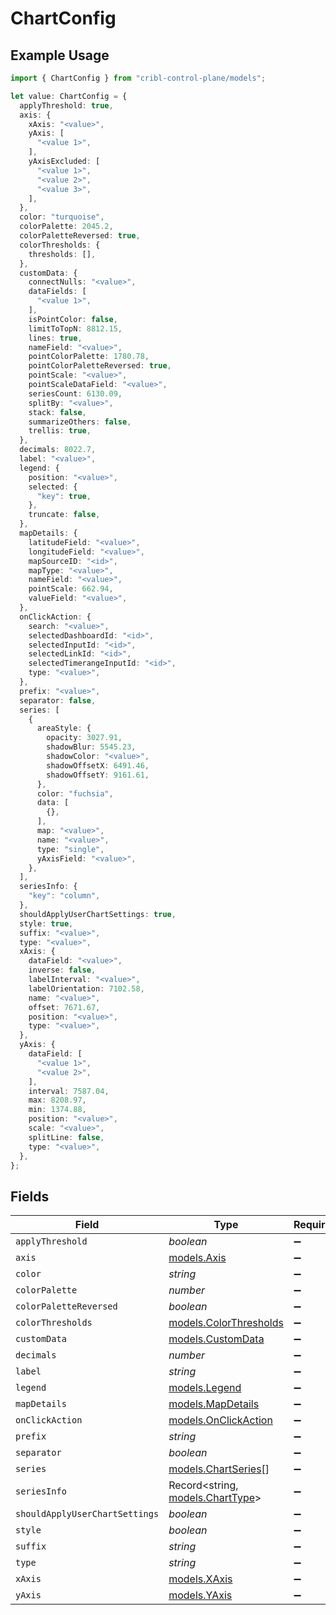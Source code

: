 # ChartConfig

## Example Usage

```typescript
import { ChartConfig } from "cribl-control-plane/models";

let value: ChartConfig = {
  applyThreshold: true,
  axis: {
    xAxis: "<value>",
    yAxis: [
      "<value 1>",
    ],
    yAxisExcluded: [
      "<value 1>",
      "<value 2>",
      "<value 3>",
    ],
  },
  color: "turquoise",
  colorPalette: 2045.2,
  colorPaletteReversed: true,
  colorThresholds: {
    thresholds: [],
  },
  customData: {
    connectNulls: "<value>",
    dataFields: [
      "<value 1>",
    ],
    isPointColor: false,
    limitToTopN: 8812.15,
    lines: true,
    nameField: "<value>",
    pointColorPalette: 1780.78,
    pointColorPaletteReversed: true,
    pointScale: "<value>",
    pointScaleDataField: "<value>",
    seriesCount: 6130.09,
    splitBy: "<value>",
    stack: false,
    summarizeOthers: false,
    trellis: true,
  },
  decimals: 8022.7,
  label: "<value>",
  legend: {
    position: "<value>",
    selected: {
      "key": true,
    },
    truncate: false,
  },
  mapDetails: {
    latitudeField: "<value>",
    longitudeField: "<value>",
    mapSourceID: "<id>",
    mapType: "<value>",
    nameField: "<value>",
    pointScale: 662.94,
    valueField: "<value>",
  },
  onClickAction: {
    search: "<value>",
    selectedDashboardId: "<id>",
    selectedInputId: "<id>",
    selectedLinkId: "<id>",
    selectedTimerangeInputId: "<id>",
    type: "<value>",
  },
  prefix: "<value>",
  separator: false,
  series: [
    {
      areaStyle: {
        opacity: 3027.91,
        shadowBlur: 5545.23,
        shadowColor: "<value>",
        shadowOffsetX: 6491.46,
        shadowOffsetY: 9161.61,
      },
      color: "fuchsia",
      data: [
        {},
      ],
      map: "<value>",
      name: "<value>",
      type: "single",
      yAxisField: "<value>",
    },
  ],
  seriesInfo: {
    "key": "column",
  },
  shouldApplyUserChartSettings: true,
  style: true,
  suffix: "<value>",
  type: "<value>",
  xAxis: {
    dataField: "<value>",
    inverse: false,
    labelInterval: "<value>",
    labelOrientation: 7102.58,
    name: "<value>",
    offset: 7671.67,
    position: "<value>",
    type: "<value>",
  },
  yAxis: {
    dataField: [
      "<value 1>",
      "<value 2>",
    ],
    interval: 7587.04,
    max: 8208.97,
    min: 1374.88,
    position: "<value>",
    scale: "<value>",
    splitLine: false,
    type: "<value>",
  },
};
```

## Fields

| Field                                                      | Type                                                       | Required                                                   | Description                                                |
| ---------------------------------------------------------- | ---------------------------------------------------------- | ---------------------------------------------------------- | ---------------------------------------------------------- |
| `applyThreshold`                                           | *boolean*                                                  | :heavy_minus_sign:                                         | N/A                                                        |
| `axis`                                                     | [models.Axis](../models/axis.md)                           | :heavy_minus_sign:                                         | N/A                                                        |
| `color`                                                    | *string*                                                   | :heavy_minus_sign:                                         | N/A                                                        |
| `colorPalette`                                             | *number*                                                   | :heavy_minus_sign:                                         | N/A                                                        |
| `colorPaletteReversed`                                     | *boolean*                                                  | :heavy_minus_sign:                                         | N/A                                                        |
| `colorThresholds`                                          | [models.ColorThresholds](../models/colorthresholds.md)     | :heavy_minus_sign:                                         | N/A                                                        |
| `customData`                                               | [models.CustomData](../models/customdata.md)               | :heavy_minus_sign:                                         | N/A                                                        |
| `decimals`                                                 | *number*                                                   | :heavy_minus_sign:                                         | N/A                                                        |
| `label`                                                    | *string*                                                   | :heavy_minus_sign:                                         | N/A                                                        |
| `legend`                                                   | [models.Legend](../models/legend.md)                       | :heavy_minus_sign:                                         | N/A                                                        |
| `mapDetails`                                               | [models.MapDetails](../models/mapdetails.md)               | :heavy_minus_sign:                                         | N/A                                                        |
| `onClickAction`                                            | [models.OnClickAction](../models/onclickaction.md)         | :heavy_minus_sign:                                         | N/A                                                        |
| `prefix`                                                   | *string*                                                   | :heavy_minus_sign:                                         | N/A                                                        |
| `separator`                                                | *boolean*                                                  | :heavy_minus_sign:                                         | N/A                                                        |
| `series`                                                   | [models.ChartSeries](../models/chartseries.md)[]           | :heavy_minus_sign:                                         | N/A                                                        |
| `seriesInfo`                                               | Record<string, [models.ChartType](../models/charttype.md)> | :heavy_minus_sign:                                         | N/A                                                        |
| `shouldApplyUserChartSettings`                             | *boolean*                                                  | :heavy_minus_sign:                                         | N/A                                                        |
| `style`                                                    | *boolean*                                                  | :heavy_minus_sign:                                         | N/A                                                        |
| `suffix`                                                   | *string*                                                   | :heavy_minus_sign:                                         | N/A                                                        |
| `type`                                                     | *string*                                                   | :heavy_minus_sign:                                         | N/A                                                        |
| `xAxis`                                                    | [models.XAxis](../models/xaxis.md)                         | :heavy_minus_sign:                                         | N/A                                                        |
| `yAxis`                                                    | [models.YAxis](../models/yaxis.md)                         | :heavy_minus_sign:                                         | N/A                                                        |